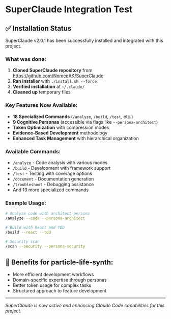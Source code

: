 # SuperClaude Integration Test

## ✅ Installation Status
SuperClaude v2.0.1 has been successfully installed and integrated with this project.

### What was done:
1. **Cloned SuperClaude repository** from https://github.com/NomenAK/SuperClaude
2. **Ran installer** with `./install.sh --force`
3. **Verified installation** at `~/.claude/`
4. **Cleaned up** temporary files

### Key Features Now Available:
- **18 Specialized Commands** (`/analyze`, `/build`, `/test`, etc.)
- **9 Cognitive Personas** (accessible via flags like `--persona-architect`)
- **Token Optimization** with compression modes
- **Evidence-Based Development** methodology
- **Enhanced Task Management** with hierarchical organization

### Available Commands:
- `/analyze` - Code analysis with various modes
- `/build` - Development with framework support
- `/test` - Testing with coverage options
- `/document` - Documentation generation
- `/troubleshoot` - Debugging assistance
- And 13 more specialized commands

### Example Usage:
```bash
# Analyze code with architect persona
/analyze --code --persona-architect

# Build with React and TDD
/build --react --tdd

# Security scan
/scan --security --persona-security
```

## 🎯 Benefits for particle-life-synth:
- More efficient development workflows
- Domain-specific expertise through personas
- Better token usage for complex tasks
- Structured approach to feature development

---
*SuperClaude is now active and enhancing Claude Code capabilities for this project.*